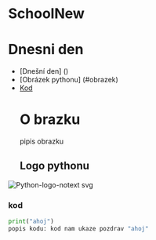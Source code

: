 # SchoolNew 
# Dnesni den
- [Dnešní den] ()
- [Obrázek pythonu] (#obrazek)
- [Kod]()
  # O brazku
  pipis obrazku
  ## Logo pythonu
![Python-logo-notext svg](https://github.com/user-attachments/assets/4caf0856-3c4b-490f-90d3-189b74cb0db5)



###  kod
``` python
print("ahoj")
popis kodu: kod nam ukaze pozdrav "ahoj"
